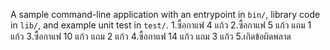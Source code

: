 A sample command-line application with an entrypoint in `bin/`, library code
in `lib/`, and example unit test in `test/`.
1.ซื้อกาแฟ 4 แก้ว 
2.ซื้อกาแฟ 5 แก้ว แถม 1 แก้ว
3.ซื้อกาแฟ 10 แก้ว แถม 2 แก้ว
4.ซื้อกาแฟ 14 แก้ว แถม 3 แก้ว
5.เกิดข้อผิดพลาด